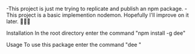 -This project is just me trying to replicate and publish an npm package. 
-This project is a basic implemention nodemon. Hopefully I'll improve on it later.
🙂✌🏾

Installation
In the root directory enter the command "npm install -g dee"

Usage
To use this package enter the command "dee <filename>"